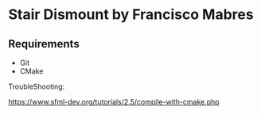 # Stair Dismount by Francisco Mabres
## Requirements

 - Git
 - CMake

TroubleShooting:

https://www.sfml-dev.org/tutorials/2.5/compile-with-cmake.php
